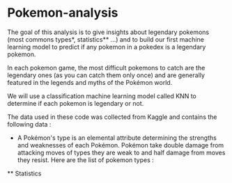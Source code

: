 # Pokemon-analysis

The goal of this analysis is to give insights about legendary pokemons (most commons types*, statistics** ...) and to build our first machine learning model to predict if any pokemon in a pokedex is a legendary pokemon. 

In each pokemon game, the most difficult pokemons to catch are the legendary ones (as you can catch them only once) and are generally featured in the legends and myths of the Pokémon world.

We will use a classification machine learning model called KNN to determine if each pokemon is legendary or not. 

The data used in these code was collected from Kaggle and contains the following data : 





* A Pokémon's type is an elemental attribute determining the strengths and weaknesses of each Pokémon. Pokémon take double damage from attacking moves of types they are weak to and half damage from moves they resist. Here are the list of pokemon types : 


** Statistics

